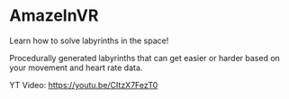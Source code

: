 # AmazeInVR

Learn how to solve labyrinths in the space!

Procedurally generated labyrinths that can get easier or harder based on your movement and heart rate data.

YT Video: https://youtu.be/CItzX7FezT0
